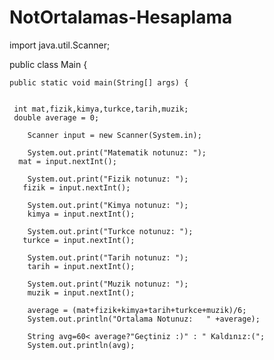 # NotOrtalamas-Hesaplama

import java.util.Scanner;

public class Main {

    public static void main(String[] args) {


     int mat,fizik,kimya,turkce,tarih,muzik;
     double average = 0;

        Scanner input = new Scanner(System.in);

        System.out.print("Matematik notunuz: ");
      mat = input.nextInt();

        System.out.print("Fizik notunuz: ");
       fizik = input.nextInt();

        System.out.print("Kimya notunuz: ");
        kimya = input.nextInt();

        System.out.print("Turkce notunuz: ");
       turkce = input.nextInt();

        System.out.print("Tarih notunuz: ");
        tarih = input.nextInt();

        System.out.print("Muzik notunuz: ");
        muzik = input.nextInt();

        average = (mat+fizik+kimya+tarih+turkce+muzik)/6;
        System.out.println("Ortalama Notunuz:   " +average);

        String avg=60< average?"Geçtiniz :)" : " Kaldınız:(";
        System.out.println(avg);
